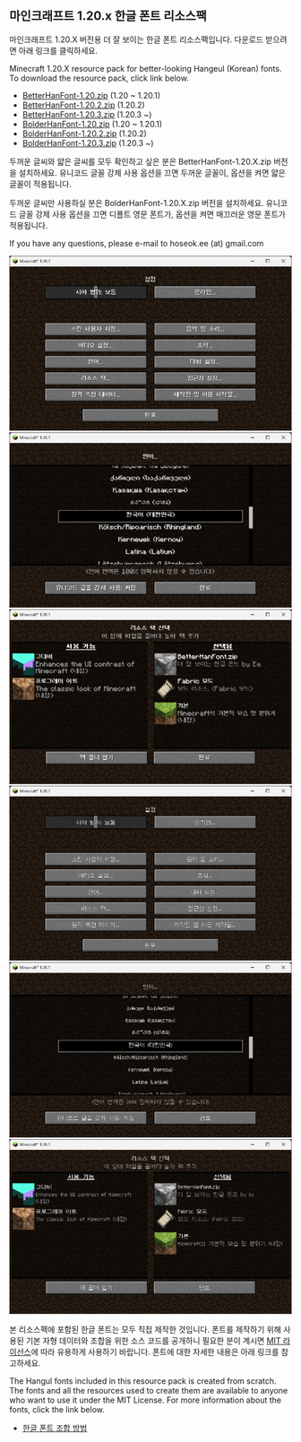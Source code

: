## 마인크래프트 1.20.x 한글 폰트 리소스팩

마인크래프트 1.20.X 버전용 더 잘 보이는 한글 폰트 리소스팩입니다. 다운로드
받으려면 아래 링크를 클릭하세요.

Minecraft 1.20.X resource pack for better-looking Hangeul (Korean) fonts. To
download the resource pack, click link below.

 * [BetterHanFont-1.20.zip](https://github.com/oruur/bhf4mc/raw/master/BetterHanFont-1.20.zip) (1.20 ~ 1.20.1)
 * [BetterHanFont-1.20.2.zip](https://github.com/oruur/bhf4mc/raw/master/BetterHanFont-1.20.2.zip) (1.20.2)
 * [BetterHanFont-1.20.3.zip](https://github.com/oruur/bhf4mc/raw/master/BetterHanFont-1.20.3.zip) (1.20.3 ~)
 * [BolderHanFont-1.20.zip](https://github.com/oruur/bhf4mc/raw/master/BolderHanFont-1.20.zip) (1.20 ~ 1.20.1)
 * [BolderHanFont-1.20.2.zip](https://github.com/oruur/bhf4mc/raw/master/BolderHanFont-1.20.2.zip) (1.20.2)
 * [BolderHanFont-1.20.3.zip](https://github.com/oruur/bhf4mc/raw/master/BolderHanFont-1.20.3.zip) (1.20.3 ~)

두꺼운 글씨와 얇은 글씨를 모두 확인하고 싶은 분은 BetterHanFont-1.20.X.zip
버전을 설치하세요. 유니코드 글꼴 강제 사용 옵션을 끄면 두꺼운 글꼴이, 옵션을
켜면 얇은 글꼴이 적용됩니다.

두꺼운 글씨만 사용하실 분은 BolderHanFont-1.20.X.zip 버전을 설치하세요.
유니코드 글꼴 강제 사용 옵션을 끄면 디폴트 영문 폰트가, 옵션을 켜면 매끄러운
영문 폰트가 적용됩니다.

If you have any questions, please e-mail to hoseok.ee (at) gmail.com

![snapshot1](https://github.com/oruur/bhf4mc/blob/master/images/snapshot1.png?raw=true)
![snapshot2](https://github.com/oruur/bhf4mc/blob/master/images/snapshot2.png?raw=true)
![snapshot3](https://github.com/oruur/bhf4mc/blob/master/images/snapshot3.png?raw=true)
![snapshot4](https://github.com/oruur/bhf4mc/blob/master/images/snapshot4.png?raw=true)
![snapshot5](https://github.com/oruur/bhf4mc/blob/master/images/snapshot5.png?raw=true)
![snapshot6](https://github.com/oruur/bhf4mc/blob/master/images/snapshot6.png?raw=true)

본 리소스팩에 포함된 한글 폰트는 모두 직접 제작한 것입니다. 폰트를 제작하기
위해 사용된 기본 자형 데이터와 조합을 위한 소스 코드를 공개하니 필요한 분이
계시면 [MIT 라이선스](https://github.com/oruur/bhf4mc/blob/master/LICENSE)에
따라 유용하게 사용하기 바랍니다. 폰트에 대한 자세한 내용은 아래 링크를
참고하세요.

The Hangul fonts included in this resource pack is created from scratch. The
fonts and all the resources used to create them are available to anyone who
want to use it under the MIT License. For more information about the fonts,
click the link below.

 * [한글 폰트 조합 방법](https://github.com/oruur/bhf4mc/blob/master/FONTS.md)
